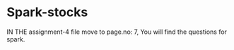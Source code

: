 # Spark-stocks


IN THE assignment-4 file move to page.no: 7, You will find the questions for spark.
